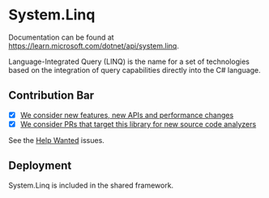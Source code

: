 # System.Linq

Documentation can be found at https://learn.microsoft.com/dotnet/api/system.linq.

Language-Integrated Query (LINQ) is the name for a set of technologies based on the integration of query capabilities directly into the C# language.

## Contribution Bar

- [x] [We consider new features, new APIs and performance changes](../../libraries/README.md#primary-bar)
- [x] [We consider PRs that target this library for new source code analyzers](../../libraries/README.md#secondary-bars)

See the [Help Wanted](https://github.com/dotnet/runtime/issues?q=is%3Aissue+is%3Aopen+label%3Aarea-System.Linq+label%3A%22help+wanted%22+) issues.

## Deployment

System.Linq is included in the shared framework.
